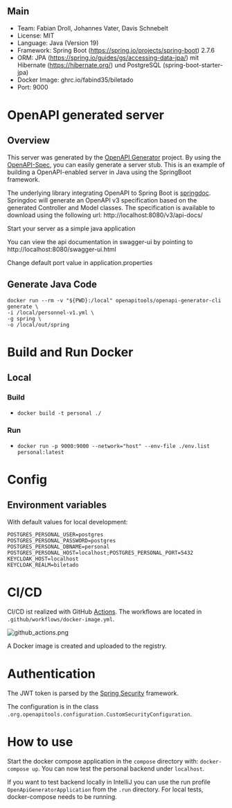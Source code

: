 ## Main
* Team: Fabian Droll, Johannes Vater, Davis Schnebelt
* License: MIT
* Language: Java (Version 19)
* Framework: Spring Boot (https://spring.io/projects/spring-boot) 2.7.6
* ORM: JPA (https://spring.io/guides/gs/accessing-data-jpa/) mit Hibernate (https://hibernate.org/) und PostgreSQL (spring-boot-starter-jpa)
* Docker Image: ghrc.io/fabind35/biletado
* Port: 9000

# OpenAPI generated server

## Overview
This server was generated by the [OpenAPI Generator](https://openapi-generator.tech) project.
By using the [OpenAPI-Spec](https://openapis.org), you can easily generate a server stub.
This is an example of building a OpenAPI-enabled server in Java using the SpringBoot framework.


The underlying library integrating OpenAPI to Spring Boot is [springdoc](https://springdoc.org).
Springdoc will generate an OpenAPI v3 specification based on the generated Controller and Model classes.
The specification is available to download using the following url:
http://localhost:8080/v3/api-docs/

Start your server as a simple java application

You can view the api documentation in swagger-ui by pointing to
http://localhost:8080/swagger-ui.html

Change default port value in application.properties

## Generate Java Code
```
docker run --rm -v "${PWD}:/local" openapitools/openapi-generator-cli generate \
-i /local/personnel-v1.yml \
-g spring \
-o /local/out/spring
```

# Build and Run Docker

## Local

### Build
* `docker build -t personal ./`

### Run
* `docker run -p 9000:9000 --network="host" --env-file ./env.list personal:latest`

# Config

## Environment variables

With default values for local development:
```
POSTGRES_PERSONAL_USER=postgres
POSTGRES_PERSONAL_PASSWORD=postgres
POSTGRES_PERSONAL_DBNAME=personal
POSTGRES_PERSONAL_HOST=localhost;POSTGRES_PERSONAL_PORT=5432
KEYCLOAK_HOST=localhost
KEYCLOAK_REALM=biletado
```

# CI/CD
CI/CD ist realized with GitHub [Actions](https://github.com/fabiand35/spring/actions).
The workflows are located in `.github/workflows/docker-image.yml`.

![github_actions.png](docs%2Fgithub_actions.png)

A Docker image is created and uploaded to the registry.

# Authentication
The JWT token is parsed by the [Spring Security](https://spring.io/projects/spring-security) framework.

The configuration is in the class `.org.openapitools.configuration.CustomSecurityConfiguration`.

# How to use
Start the docker compose application in the `compose` directory with: `docker-compose up`.
You can now test the personal backend under `localhost`.

If you want to test backend locally in IntelliJ you can use the run profile `OpenApiGeneratorApplication`
from the `.run` directory. For local tests, docker-compose needs to be running.
